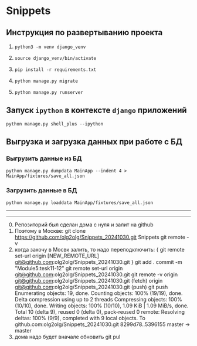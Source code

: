 # Snippets

## Инструкция по развертыванию проекта
1. `python3 -m venv django_venv`

2. `source django_venv/bin/activate`

3. `pip install -r requirements.txt`

4. `python manage.py migrate`

5. `python manage.py runserver`


## Запуск `ipython` в контексте `django` приложений
```
python manage.py shell_plus --ipython
```

## Выгрузка и загрузка данных при работе с БД
### Выгрузить данные из БД
```
python manage.py dumpdata MainApp --indent 4 > MainApp/fixtures/save_all.json
```
### Загрузить данные в БД
```
python manage.py loaddata MainApp/fixtures/save_all.json
```
----------------------------------------------------------------------------
----------------------------------------------------------------------------
0) Репозиторий был сделан дома с нуля и залит на github
1) Поэтому в Москве:
    git clone https://github.com/olg2olg/Snippets_20241030.git Snippets
    git remote -v 
2) когда захочу в Мосвк залить, то надо переподключить: 
    { git remote set-url origin [NEW_REMOTE_URL]
      git@github.com:olg2olg/Snippets_20241030.git }
    git add .
    commit -m "Module5:tesk11-12"
    git remote set-url origin git@github.com:olg2olg/Snippets_20241030.git
    git remote -v
        origin	git@github.com:olg2olg/Snippets_20241030.git (fetch)
        origin	git@github.com:olg2olg/Snippets_20241030.git (push)
    git push
        Enumerating objects: 19, done.
        Counting objects: 100% (19/19), done.
        Delta compression using up to 2 threads
        Compressing objects: 100% (10/10), done.
        Writing objects: 100% (10/10), 1.09 KiB | 1.09 MiB/s, done.
        Total 10 (delta 9), reused 0 (delta 0), pack-reused 0
        remote: Resolving deltas: 100% (9/9), completed with 9 local objects.
        To github.com:olg2olg/Snippets_20241030.git
        8299d78..5396155  master -> master
3) дома надо будет вначале обновить
    git pul


